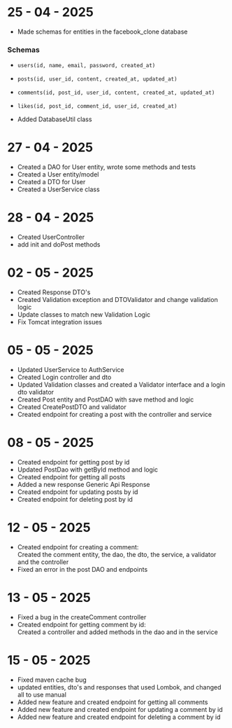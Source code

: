 # 25 - 04 - 2025

- Made schemas for entities in the facebook_clone database

### Schemas
- `users(id, name, email, password, created_at)`
- `posts(id, user_id, content, created_at, updated_at)`
- `comments(id, post_id, user_id, content, created_at, updated_at)`
- `likes(id, post_id, comment_id, user_id, created_at)`  


- Added DatabaseUtil class

# 27 - 04 - 2025

- Created a DAO for User entity, wrote some methods and tests
- Created a User entity/model
- Created a DTO for User 
- Created a UserService class


# 28 - 04 - 2025

- Created UserController 
- add init and doPost methods

# 02 - 05 - 2025

- Created Response DTO's
- Created Validation exception and DTOValidator and change validation logic
- Update classes to match new Validation Logic
- Fix Tomcat integration issues 

# 05 - 05 - 2025
- Updated UserService to AuthService
- Created Login controller and dto
- Updated Validation classes and created a Validator interface and a login dto validator
- Created Post entity and PostDAO with save method and logic
- Created CreatePostDTO and validator 
- Created endpoint for creating a post with the controller and service


# 08 - 05 - 2025
- Created endpoint for getting post by id
- Updated PostDao with getById method and logic
- Created endpoint for getting all posts 
- Added a new response Generic Api Response
- Created endpoint for updating posts by id
- Created endpoint for deleting post by id

# 12 - 05 - 2025
- Created endpoint for creating a comment:   
Created the comment entity, the dao, the dto, the service, a validator and the controller
- Fixed an error in the post DAO and endpoints


# 13 - 05 - 2025 
- Fixed a bug in the createComment controller
- Created endpoint for getting comment by id:   
Created a controller and added methods in the dao and in the service


# 15 - 05 - 2025 
- Fixed maven cache bug
- updated entities, dto's and responses that used Lombok, and changed all to use manual
- Added new feature and created endpoint for getting all comments
- Added new feature and created endpoint for updating a comment by id
- Added new feature and created endpoint for deleting a comment by id
